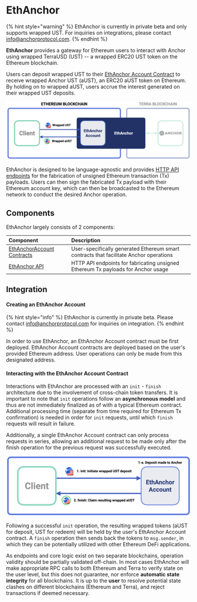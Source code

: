 # EthAnchor

{% hint style="warning" %}
EthAnchor is currently in private beta and only supports wrapped UST. For inquiries on integrations, please contact [info@anchorprotocol.com](mailto:info@anchorprotocol.com).
{% endhint %}

**EthAnchor** provides a gateway for Ethereum users to interact with Anchor using wrapped TerraUSD \(UST\) -- a wrapped ERC20 UST token on the Ethereum blockchain.

Users can deposit wrapped UST to their [EthAnchor Account Contract](ethanchor-account-contract.md) to receive wrapped Anchor UST \(aUST\), an ERC20 aUST token on Ethereum. By holding on to wrapped aUST, users accrue the interest generated on their wrapped UST deposits.

![](../.gitbook/assets/ethanchor-overview%20%281%29.png)

EthAnchor is designed to be language-agnostic and provides [HTTP API endpoints](ethanchor-api/) for the fabrication of unsigned Ethereum transaction \(Tx\) payloads. Users can then sign the fabricated Tx payload with their Ethereum account key, which can then be broadcasted to the Ethereum network to conduct the desired Anchor operation.

## Components

EthAnchor largely consists of 2 components:

| Component | Description |
| :--- | :--- |
| [EthAnchorAccount Contracts](ethanchor-account-contract.md) | User-specifically generated Ethereum smart contracts that facilitate Anchor operations |
| [EthAnchor API](ethanchor-api/) | HTTP API endpoints for fabricating unsigned Ethereum Tx payloads for Anchor usage |

## Integration

#### Creating an EthAnchor Account

{% hint style="info" %}
EthAnchor is currently in private beta. Please contact [info@anchorprotocol.com](mailto:info@anchorprotocol.com) for inquiries on integration.
{% endhint %}

In order to use EthAnchor, an EthAnchor Account contract must be first deployed. EthAnchor Account contracts are deployed based on the user's provided Ethereum address. User operations can only be made from this designated address.



#### Interacting with the EthAnchor Account Contract

Interactions with EthAnchor are processed with an `init` - `finish` architecture due to the involvement of cross-chain token transfers. It is important to note that `init` operations follow an **asynchronous model** and thus are not immediately finalized as of with a typical Ethereum contract. Additional processing time \(separate from time required for Ethereum Tx confirmation\) is needed in order for `init` requests, until which `finish` requests will result in failure.

Additionally, a single EthAnchor Account contract can only process requests in series, allowing an additional request to be made only after the finish operation for the previous request was successfully executed.

![Flow for depositing wrapped stablecoins via EthAnchor](../.gitbook/assets/ethanchor-depositstable%20%281%29.png)

Following a successful `init` operation, the resulting wrapped tokens \(aUST for deposit, UST for redeem\) will be held by the user's EthAnchor Account contract. A `finish` operation then sends back the tokens to `msg.sender`, in which they can be potentially utilized with other Ethereum DeFi applications.

As endpoints and core logic exist on two separate blockchains, operation validity should be partially validated off-chain. In most cases EthAnchor will make appropriate RPC calls to both Ethereum and Terra to verify state on the user level, but this does not guarantee, nor enforce **automatic state integrity** for all blockchains. It is up to the **user** to resolve potential state clashes on different blockchains \(Ethereum and Terra\), and reject transactions if deemed necessary.

